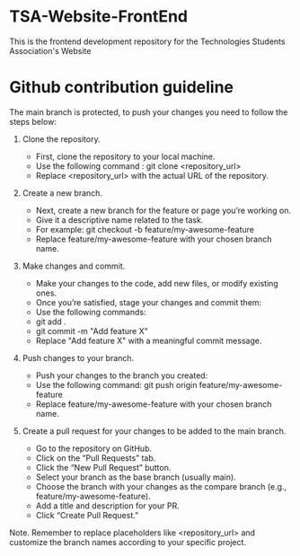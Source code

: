 # TSA-Website-FrontEnd
This is the frontend development repository for the Technologies Students Association's Website 

# Github contribution guideline

The main branch is protected,  to push your changes you need to follow the steps below:
1. Clone the repository.
   - First, clone the repository to your local machine.
   -  Use the following command : git clone <repository_url>
   - Replace <repository_url> with the actual URL of the repository.

2. Create a new branch.
   - Next, create a new branch for the feature or page you’re working on.
   - Give it a descriptive name related to the task.
   - For example: git checkout -b feature/my-awesome-feature
   - Replace feature/my-awesome-feature with your chosen branch name.

3. Make changes and commit.
   - Make your changes to the code, add new files, or modify existing ones.
   - Once you’re satisfied, stage your changes and commit them:
   - Use the following commands:
   - git add .
   - git commit -m "Add feature X"
   - Replace "Add feature X"  with a meaningful commit message.

4. Push changes to your branch.
   - Push your changes to the branch you created:
   - Use the following command: git push origin feature/my-awesome-feature
   - Replace feature/my-awesome-feature with your chosen branch name.

5. Create a pull request for your changes to be added to the main branch.
   - Go to the repository on GitHub.
   - Click on the “Pull Requests” tab.
   - Click the “New Pull Request” button.
   - Select your branch as the base branch (usually main).
   - Choose the branch with your changes as the compare branch (e.g., feature/my-awesome-feature).
   - Add a title and description for your PR.
   - Click “Create Pull Request.”

Note. Remember to replace placeholders like <repository_url> and customize the branch names according to your specific project.


